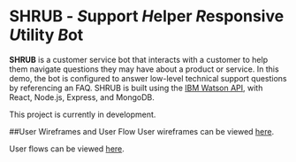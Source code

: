 # SHRUB - *S*upport *H*elper *R*esponsive *U*tility *B*ot

**SHRUB** is a customer service bot that interacts with a customer to help them navigate questions they may have about a product or service.  In this demo, the bot is configured to answer low-level technical support questions by referencing an FAQ.  SHRUB is built using the [IBM Watson API](https://www.ibm.com/watson/developer/), with React, Node.js, Express, and MongoDB.

This project is currently in development.

##User Wireframes and User Flow
User wireframes can be viewed [here](https://drive.google.com/file/d/119yKc73mihUTkiaeRdPuSG9xF2mJkhXa/view?usp=sharing).

User flows can be viewed [here](https://drive.google.com/file/d/1gpQ21AvhDZ0avmy_nlYUi20LZjIOm_Kv/view?usp=sharing).
